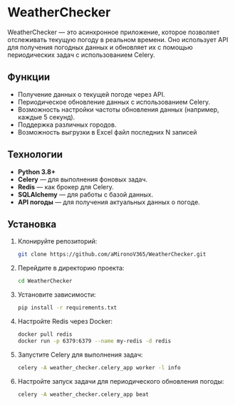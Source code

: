 # WeatherChecker

WeatherChecker — это асинхронное приложение, которое позволяет отслеживать текущую погоду в реальном времени. Оно использует API для получения погодных данных и обновляет их с помощью периодических задач с использованием Celery.

## Функции

- Получение данных о текущей погоде через API.
- Периодическое обновление данных с использованием Celery.
- Возможность настройки частоты обновления данных (например, каждые 5 секунд).
- Поддержка различных городов.
- Возможность выгрузки в Excel файл последних N записей

## Технологии

- **Python 3.8+**
- **Celery** — для выполнения фоновых задач.
- **Redis** — как брокер для Celery.
- **SQLAlchemy** — для работы с базой данных.
- **API погоды** — для получения актуальных данных о погоде.

## Установка

1. Клонируйте репозиторий:
   ```bash
   git clone https://github.com/aMironoV365/WeatherChecker.git

2. Перейдите в директорию проекта:
   ```bash
   cd WeatherChecker
   ```
3. Установите зависимости:
   ```bash
   pip install -r requirements.txt
   ```
4. Настройте Redis через Docker:
   ```bash
   docker pull redis
   docker run -p 6379:6379 --name my-redis -d redis
   ```
5. Запустите Celery для выполнения задач:
   ```bash
   celery -A weather_checker.celery_app worker -l info
   ```
6. Настройте запуск задачи для периодического обновления погоды:
   ```bash
   celery -A weather_checker.celery_app beat
   ```
